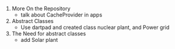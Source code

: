 1. More On the Repository
    - talk about CacheProvider in apps
2. Abstract Classes
    - Use dartpad and created class nuclear plant, and Power grid
3. The Need for abstract classes
    - add Solar plant
